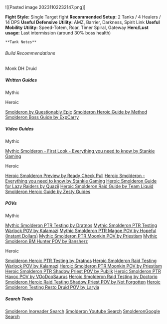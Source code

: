![[Pasted image 20231102232147.png]]



**Fight Style:** Single Target fight
**Recommended Setup:** 2 Tanks / 4 Healers / 14 DPS
**Useful** **Defensive Utility:** AMZ, Barrier, Darkness, Spirit Link
**Useful Mobility Utility:** Speed-Totem, Roar, Timer Spiral, Gateway
**Hero/Lust usage:** Last intermission (around 30% boss health)

```
**Tank Notes**
```

###### Build Recommendations
Monk
DH
Druid

##### Written Guides
Mythic 

Heroic

[Smolderon by Questionably Epic](https://questionablyepic.com/amirdrassil-the-dreams-hope-raid/smolderon/)
[Smolderon Heroic Guide by Method](https://www.method.gg/guides/amirdrassil-the-dreams-hope/smolderon-heroic)
[Smolderon Boss Guide by ExpCarry](https://expcarry.com/smolderon-boss-tactics-strategies-wow-raid)


##### Video Guides
Mythic

[Mythic Smolderon - First Look - Everything you need to know by Stankie Gaming](https://www.youtube.com/watch?v=Xxns0fE_mns&pp=ygUJc21vbGRlcm9u)


Heroic

[Heroic Smolderon Preview by Ready Check Pull](https://youtu.be/yGX_AvsdqB8?t=375)
[Heroic Smolderon - Everything you need to know by Stankie Gaming](https://www.youtube.com/watch?v=42dKxjFyYWY&pp=ygUJc21vbGRlcm9u)
[Heroic Smolderon Guide for Lazy Raiders by Quazii](https://www.youtube.com/watch?v=dThAriUK7Ck&pp=ygUJc21vbGRlcm9u)
[Heroic Smolderon Raid Guide by Team Liquid](https://www.youtube.com/watch?v=hnX83Qma-r0&pp=ygUJc21vbGRlcm9u)
[Smolderon Heroic Guide by Zesty Guides](https://www.youtube.com/watch?v=OEsbiRRWFm8&pp=ygUJc21vbGRlcm9u)


##### POVs
Mythic

[Mythic Smolderon PTR Testing by Dratnos](https://www.youtube.com/watch?v=BFsU1ZKcFyk&pp=ygUJc21vbGRlcm9u)
[Mythic Smolderon PTR Testing Warlock POV by Kalamazi](https://www.youtube.com/watch?v=D6Mj0l_qog0&pp=ygUJc21vbGRlcm9u)
[Mythic Smolderon PTR Magoe POV by Hopeful (Instant Dollars)](https://www.youtube.com/watch?v=Xl-YWAjGuuM&t=2281s)
[Mythic Smolderon PTR Moonkin POV by Priestism](https://www.youtube.com/watch?v=9BMIApPPgoM&pp=ygUJc21vbGRlcm9u)
[Mythic Smolderon BM Hunter POV by Bansherz](https://www.youtube.com/watch?v=da6LSZPCFvQ&pp=ygUJc21vbGRlcm9u)



Heroic


[Smolderon Heroic PTR Testing by Dratnos](https://www.youtube.com/watch?v=8QzZur0xBFg&pp=ygUJc21vbGRlcm9u)
[Heroic Smolderon Raid Testing Warlock POV by Kalamazi](https://www.youtube.com/watch?v=BVpMf9lKkMw&pp=ygUJc21vbGRlcm9u)
[Heroic Smolderon PTR Moonkin POV  by Priestism](https://www.youtube.com/watch?v=bThCYC_0BaQ&pp=ygUJc21vbGRlcm9u)
[Heroic Smolderon PTR Shadow Priest POV by Publik](https://www.youtube.com/watch?v=0XB-7jyivI8&pp=ygUJc21vbGRlcm9u)
[Heroic Smolderon PTR Havoc POV by VOoDooSaurus](https://www.youtube.com/watch?v=dgZVH7MIFUg&pp=ygUJc21vbGRlcm9u)
[Heroic Smolderon Raid Testing by Doctorio](https://www.youtube.com/watch?v=m8dpsNzkRVA&pp=ygUJc21vbGRlcm9u)
[Smolderon Heroic Raid Testing Shadow Priest POV by Not Forgotten](https://www.youtube.com/watch?v=bcqXtHgoECU&pp=ygUJc21vbGRlcm9u)
[Heroic Smolderon Testing Resto Druid POV by Laryia](https://www.youtube.com/watch?v=P_47kKVJcyc&pp=ygUJc21vbGRlcm9u)



##### Search Tools
[Smolderon Inoreader Search](https://www.inoreader.com/folder/Smolderon)
[Smolderon Youtube Search](https://www.youtube.com/results?search_query=smolderon&sp=EgIIAg%253D%253D)
[SmolderonGoogle Search](https://www.google.com/search?q=smolderon+wow&tbs=qdr%3Ad&sxsrf=AM9HkKkAwNHVYhECN_-vBJDMU8Bq95siGw%3A1699214837936&uact=5)
